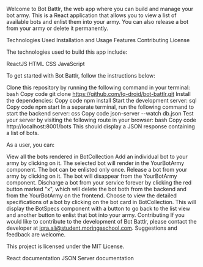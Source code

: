 <!-- Bot Battlr App -->
Welcome to Bot Battlr, the web app where you can build and manage your bot army. This is a React application that allows you to view a list of available bots and enlist them into your army. You can also release a bot from your army or delete it permanently.

<!-- Table of Contents -->
Technologies Used
Installation and Usage
Features
Contributing
License




<!-- Technologies Used -->
The technologies used to build this app include:

ReactJS
HTML
CSS
JavaScript



<!-- Installation and Usage -->
To get started with Bot Battlr, follow the instructions below:

Clone this repository by running the following command in your terminal:
bash
Copy code
git clone https://github.com/Iq-droid/bot-battlr.git
Install the dependencies:
Copy code
npm install
Start the development server:
sql
Copy code
npm start
In a separate terminal, run the following command to start the backend server:
css
Copy code
json-server --watch db.json
Test your server by visiting the following route in your browser:
bash
Copy code
http://localhost:8001/bots
This should display a JSON response containing a list of bots.

<!-- Features -->
As a user, you can:

View all the bots rendered in BotCollection
Add an individual bot to your army by clicking on it. The selected bot will render in the YourBotArmy component. The bot can be enlisted only once.
Release a bot from your army by clicking on it. The bot will disappear from the YourBotArmy component.
Discharge a bot from your service forever by clicking the red button marked "x", which will delete the bot both from the backend and from the YourBotArmy on the frontend.
Choose to view the detailed specifications of a bot by clicking on the bot card in BotCollection. This will display the BotSpecs component with a button to go back to the list view and another button to enlist that bot into your army.
Contributing
If you would like to contribute to the development of Bot Battlr, please contact the developer at iqra.ali@student.moringaschool.com. Suggestions and feedback are welcome.


<!-- License -->
This project is licensed under the MIT License.


<!-- Resources -->
React documentation
JSON Server documentation